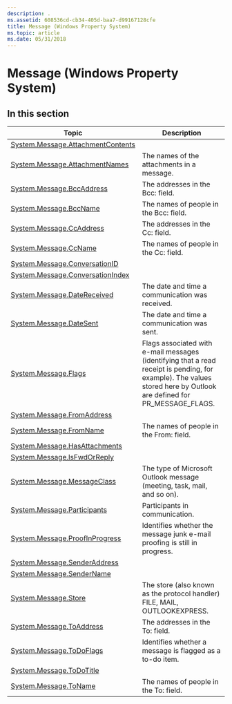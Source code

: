 ```yaml
---
description: .
ms.assetid: 608536cd-cb34-405d-baa7-d99167128cfe
title: Message (Windows Property System)
ms.topic: article
ms.date: 05/31/2018
---
```


# Message (Windows Property System)

## In this section



| Topic                                                                                              | Description                                                                                                                                                                       |
|----------------------------------------------------------------------------------------------------|-----------------------------------------------------------------------------------------------------------------------------------------------------------------------------------|
| [System.Message.AttachmentContents](./props-system-message-attachmentcontents.md)<br/> |                                                                                                                                                                                   |
| [System.Message.AttachmentNames](./props-system-message-attachmentnames.md)<br/>       | The names of the attachments in a message.<br/>                                                                                                                             |
| [System.Message.BccAddress](./props-system-message-bccaddress.md)<br/>                 | The addresses in the Bcc: field.<br/>                                                                                                                                       |
| [System.Message.BccName](./props-system-message-bccname.md)<br/>                       | The names of people in the Bcc: field.<br/>                                                                                                                                 |
| [System.Message.CcAddress](./props-system-message-ccaddress.md)<br/>                   | The addresses in the Cc: field.<br/>                                                                                                                                        |
| [System.Message.CcName](./props-system-message-ccname.md)<br/>                         | The names of people in the Cc: field.<br/>                                                                                                                                  |
| [System.Message.ConversationID](./props-system-message-conversationid.md)<br/>         |                                                                                                                                                                                   |
| [System.Message.ConversationIndex](/previous-versions/windows/desktop/legacy/bb787335(v=vs.85))<br/>   |                                                                                                                                                                                   |
| [System.Message.DateReceived](./props-system-message-datereceived.md)<br/>             | The date and time a communication was received.<br/>                                                                                                                        |
| [System.Message.DateSent](./props-system-message-datesent.md)<br/>                     | The date and time a communication was sent.<br/>                                                                                                                            |
| [System.Message.Flags](./props-system-message-flags.md)<br/>                           | Flags associated with e-mail messages (identifying that a read receipt is pending, for example). The values stored here by Outlook are defined for PR\_MESSAGE\_FLAGS.<br/> |
| [System.Message.FromAddress](./props-system-message-fromaddress.md)<br/>               |                                                                                                                                                                                   |
| [System.Message.FromName](./props-system-message-fromname.md)<br/>                     | The names of people in the From: field.<br/>                                                                                                                                |
| [System.Message.HasAttachments](./props-system-message-hasattachments.md)<br/>         |                                                                                                                                                                                   |
| [System.Message.IsFwdOrReply](./props-system-message-isfwdorreply.md)<br/>             |                                                                                                                                                                                   |
| [System.Message.MessageClass](./props-system-message-messageclass.md)<br/>             | The type of Microsoft Outlook message (meeting, task, mail, and so on).<br/>                                                                                                |
| [System.Message.Participants](props-system-message-participants.md)<br/>                    | Participants in communication.<br/>                                                                                                                                         |
| [System.Message.ProofInProgress](./props-system-message-proofinprogress.md)<br/>       | Identifies whether the message junk e-mail proofing is still in progress.<br/>                                                                                              |
| [System.Message.SenderAddress](./props-system-message-senderaddress.md)<br/>           |                                                                                                                                                                                   |
| [System.Message.SenderName](./props-system-message-sendername.md)<br/>                 |                                                                                                                                                                                   |
| [System.Message.Store](./props-system-message-store.md)<br/>                           | The store (also known as the protocol handler) FILE, MAIL, OUTLOOKEXPRESS.<br/>                                                                                             |
| [System.Message.ToAddress](./props-system-message-toaddress.md)<br/>                   | The addresses in the To: field.<br/>                                                                                                                                        |
| [System.Message.ToDoFlags](./props-system-message-todoflags.md)<br/>                   | Identifies whether a message is flagged as a to-do item.<br/>                                                                                                               |
| [System.Message.ToDoTitle](./props-system-message-todotitle.md)<br/>                   |                                                                                                                                                                                   |
| [System.Message.ToName](./props-system-message-toname.md)<br/>                         | The names of people in the To: field.<br/>                                                                                                                                  |



 

 

 
